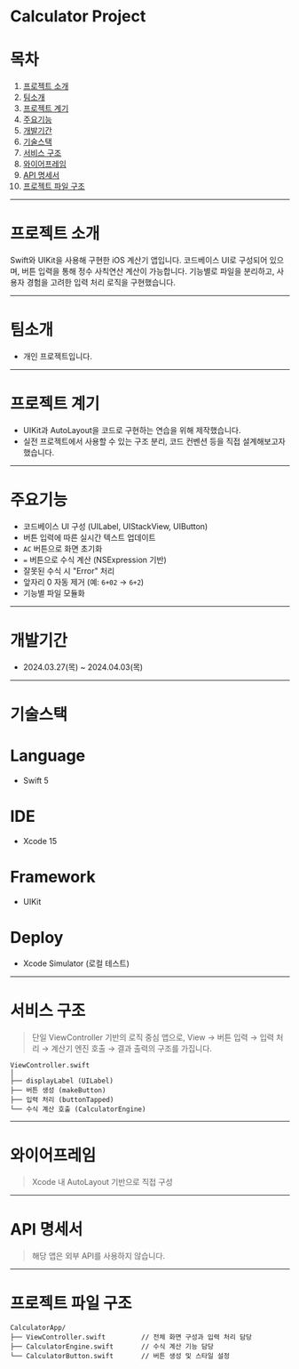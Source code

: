 # Calculator Project

# 목차
1. [프로젝트 소개](#프로젝트-소개)
2. [팀소개](#팀소개)
3. [프로젝트 계기](#프로젝트-계기)
4. [주요기능](#주요기능)
5. [개발기간](#개발기간)
6. [기술스택](#기술스택)
7. [서비스 구조](#서비스-구조)
8. [와이어프레임](#와이어프레임)
9. [API 명세서](#api-명세서)
10. [프로젝트 파일 구조](#프로젝트-파일-구조)
    
---

# 프로젝트 소개

Swift와 UIKit을 사용해 구현한 iOS 계산기 앱입니다. 
코드베이스 UI로 구성되어 있으며, 버튼 입력을 통해 정수 사칙연산 계산이 가능합니다. 
기능별로 파일을 분리하고, 사용자 경험을 고려한 입력 처리 로직을 구현했습니다.

---

# 팀소개
- 개인 프로젝트입니다.

---

# 프로젝트 계기
- UIKit과 AutoLayout을 코드로 구현하는 연습을 위해 제작했습니다.
- 실전 프로젝트에서 사용할 수 있는 구조 분리, 코드 컨벤션 등을 직접 설계해보고자 했습니다.

---

# 주요기능

- 코드베이스 UI 구성 (UILabel, UIStackView, UIButton)
- 버튼 입력에 따른 실시간 텍스트 업데이트
- `AC` 버튼으로 화면 초기화
- `=` 버튼으로 수식 계산 (NSExpression 기반)
- 잘못된 수식 시 "Error" 처리
- 앞자리 0 자동 제거 (예: `6+02` → `6+2`)
- 기능별 파일 모듈화

---

# 개발기간
- 2024.03.27(목) ~ 2024.04.03(목)

---

# 기술스택

# Language
- Swift 5

# IDE
- Xcode 15

# Framework
- UIKit

# Deploy
- Xcode Simulator (로컬 테스트)

---

# 서비스 구조

> 단일 ViewController 기반의 로직 중심 앱으로,
> View → 버튼 입력 → 입력 처리 → 계산기 엔진 호출 → 결과 출력의 구조를 가집니다.

```
ViewController.swift
│
├── displayLabel (UILabel)
├── 버튼 생성 (makeButton)
├── 입력 처리 (buttonTapped)
└── 수식 계산 호출 (CalculatorEngine)
```

---

# 와이어프레임

> Xcode 내 AutoLayout 기반으로 직접 구성

---

# API 명세서

> 해당 앱은 외부 API를 사용하지 않습니다.

---

# 프로젝트 파일 구조

```
CalculatorApp/
├── ViewController.swift         // 전체 화면 구성과 입력 처리 담당
├── CalculatorEngine.swift       // 수식 계산 기능 담당
└── CalculatorButton.swift       // 버튼 생성 및 스타일 설정
```
